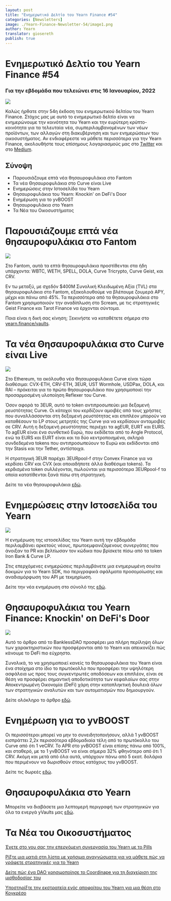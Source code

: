 ```yaml
---
layout: post
title: "Ενημερωτικό Δελτίο του Yearn Finance #54"
categories: [Newsletters]
image: ./Yearn-Finance-Newsletter-54/image1.png
author: Yearn
translator: giosereth
publish: true 
---
```


# Ενημερωτικό Δελτίο του Yearn Finance #54

### Για την εβδομάδα που τελειώνει στις 16 Ιανουαρίου, 2022

![](image1.png)

Καλώς ήρθατε στην 54η έκδοση του ενημερωτικού δελτίου τoυ Yearn Finance. Στόχος μας με αυτό το ενημερωτικό δελτίο είναι να ενημερώνουμε την κοινότητα του Yearn και την ευρύτερη κρύπτο-κοινότητα για τα τελευταία νέα, συμπεριλαμβανομένων των νέων προϊόντων, των αλλαγών στη διακυβέρνηση και των ενημερώσεων του οικοσυστήματος. Αν ενδιαφέρεστε να μάθετε περισσότερα για την Yearn Finance, ακολουθήστε τους επίσημους λογαριασμούς μας στο [Twitter](https://twitter.com/iearnfinance) και στο [Medium](https://medium.com/iearn).

## Σύνοψη

- Παρουσιάζουμε επτά νέα θησαυροφυλάκια στο Fantom
- Τα νέα Θησαυροφυλάκια στο Curve είναι Live
- Ενημερώσεις στην Ιστοσελίδα του Yearn
- Θησαυροφυλάκια του Yearn: Knockin' on DeFi's Door
- Ενημέρωση για το yvBOOST
- Θησαυροφυλάκια στο Yearn
- Τα Νέα του Οικοσυστήματος


# Παρουσιάζουμε επτά νέα θησαυροφυλάκια στο Fantom

![](image2.png)

Στο Fantom, αυτά τα επτά θησαυροφυλάκια προστίθενται στα ήδη υπάρχοντα: WBTC, WETH, SPELL, DOLA, Curve Tricrypto, Curve Geist, και CRV.

Εν τω μεταξύ, με σχεδόν $400M Συνολική Κλειδωμένη Αξία (TVL) στα θησαυροφυλάκια στο Fantom, εξακολουθούμε να βλέπουμε ζουμερά APY, μέχρι και πάνω από 45%. Τα περισσότερα από τα θησαυροφυλάκια στο Fantom χρησιμοποιούν την αναδίπλωση στο Scream, με τις στρατηγικές Geist Finance και Tarot Finance να έρχονται σύντομα.

Ποια είναι η δική σας κίνηση; Ξεκινήστε να καταθέτετε σήμερα στο [yearn.finance/vaults](https://yearn.finance/vaults).

# Τα νέα Θησαυροφυλάκια στο Curve είναι Live

![](image3.png)

Στο Ethereum, τα ακόλουθα νέα θησαυροφυλάκια Curve είναι τώρα διαθέσιμα: CVX-ETH, CRV-ETH, 3EUR, UST Wormhole, USDPax, DOLA, και RAI – πρόκειται για το πρώτο θησαυροφυλάκιο που χρησιμοποιεί την προσαρμοσμένη υλοποίηση Reflexer του Curve.

Όσον αφορά το 3EUR, αυτό το token αντιπροσωπεύει μια δεξαμενή ρευστότητας Curve. Οι κάτοχοί του κερδίζουν αμοιβές από τους χρήστες που συναλλάσσονται στη δεξαμενή ρευστότητας και επιπλέον μπορούν να καταθέσουν το LP στους μετρητές της Curve για να κερδίσουν ανταμοιβές σε CRV. Αυτή η δεξαμενή ρευστότητας περιέχει τα agEUR, EURT και EURS. Το agEUR είναι ένα συνθετικό Ευρώ, που εκδίδεται από το Angle Protocol, ενώ τα EURS και EURT είναι και τα δύο κεντροποιημένα, σκληρά συνδεδεμένα tokens που αντιπροσωπεύουν το Ευρώ και εκδίδονται από την Stasis και την Tether, αντίστοιχα.

Η στρατηγική 3EUR παρέχει 3EURpool-f στην Convex Finance για να κερδίσει CRV και CVX (και οποιαδήποτε άλλα διαθέσιμα tokens). Τα κερδισμένα token συλλέγονται, πωλούνται για περισσότερα 3EURpool-f τα οποία κατατίθενται ξανά πίσω στη στρατηγική.

Δείτε τα νέα θησαυροφυλάκια [εδώ](https://yearn.finance/#/vaults).

# Ενημερώσεις στην Ιστοσελίδα του Yearn

![](image4.png)

Η ενημέρωση της ιστοσελίδας του Yearn αυτή την εβδομάδα περιλαμβάνει αρκετούς νέους, πρωτοεμφανιζόμενους συνεργάτες  που άνοιξαν τα PR και βελτίωσαν τον κώδικα που βρίσκετε πίσω από τα token Iron Bank & Curve LP.

Στις επερχόμενες ενημερώσεις περιλαμβάνετε μια ενημερωμένη σουίτα δοκιμών για το Yearn SDK, πιο περιγραφικά σφάλματα προσομοίωσης και αναδιαμόρφωση του API με τεκμηρίωση.

Δείτε την νέα ενημέρωση στο σύνολό της [εδώ](https://yearnweb.substack.com/p/yearn-web-engineering-update).

# Θησαυροφυλάκια του Yearn Finance:  Knockin' on DeFi's Door

![](image5.png)

Αυτό το άρθρο από το BanklessDAO προσφέρει μια πλήρη περίληψη όλων των χαρακτηριστικών που προσφέρονται από το Yearn και απεικονίζει πώς κάνουμε το DeFi πιο εύχρηστο.

Συνολικά, το να χρησιμοποιεί κανείς τα θησαυροφυλάκια του Yearn είναι ένα στοίχημα στο ίδιο το πρωτόκολλο που προσφέρει την υψηλότερη ασφάλεια ως προς τους συγκεντρωτές αποδόσεων και επιπλέον, είναι σε θέση να προσφέρει σημαντική αποδοτικότητα των κεφαλαίων σας στην Αποκεντρωμένη Οικονομία (DeFi) χάρη στην καταπληκτική δουλειά όλων των στρατηγικών αναλυτών και των αυτοματισμών που δημιουργούν.

Δείτε ολόκληρο το άρθρο [εδώ](https://medium.com/bankless-dao/yearn-finance-vaults-knockin-on-defi-s-door-f5e9f56f669a).

# Ενημέρωση για το yvBOOST

Οι περισσότεροι μπορεί να μην το συνειδητοποιήσουν, αλλά 1 yvBOOST εισπράττει 2,2x περισσότερα εβδομαδιαία τέλη από το πρωτόκολλο του Curve από ότι 1 veCRV. Το APR στο yvBOOST είναι επίσης πάνω από 100%, και σταθερό, με το 1 yvBOOST να είναι σήμερα 32% φθηνότερο από ότι 1 CRV. Ακόμη και μετά από όλα αυτά, υπάρχουν πάνω από 5 εκατ. δολάρια που περιμένουν να δωρισθούν στους κατόχους του yvBOOST.

Δείτε τις δωρεές [εδώ](https://etherscan.io/address/0xdf270b48829e0f05211f3a33e5dc0a84f7247fbe).

# Θησαυροφυλάκια στο Yearn

Μπορείτε να διαβάσετε μια λεπτομερή περιγραφή των στρατηγικών για όλα τα ενεργά yVaults μας [εδώ](https://medium.com/yearn-state-of-the-vaults/the-vaults-at-yearn-9237905ffed3).

# Τα Νέα του Οικοσυστήματος

[Έχετε στο νου σας την επερχόμενη συνεργασία του Yearn με το Pills](https://twitter.com/bantg/status/1482764820265029633)

[Ρίξτε μια ματιά στη λίστα με χρήσιμα αναγνώσματα για να μάθετε πώς να γράφετε στρατηγικές για το Yearn](https://twitter.com/sjkelleyjr/status/1481664381054177281)

[Δείτε πώς ένα DAO χρησιμοποίησε το Coordinape για τη διαχείριση της μισθοδοσίας του](https://twitter.com/jkey_eth/status/1479642151730356226)

[Υποστηρίξτε την εκστρατεία ενός αποφοίτου του Yearn για μια θέση στο Κογκρέσο](https://twitter.com/mattdwest/status/1481083902580166656)
